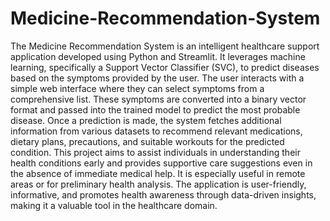 # Medicine-Recommendation-System
The Medicine Recommendation System is an intelligent healthcare support application developed using Python and Streamlit. It leverages machine learning, specifically a Support Vector Classifier (SVC), to predict diseases based on the symptoms provided by the user. The user interacts with a simple web interface where they can select symptoms from a comprehensive list. These symptoms are converted into a binary vector format and passed into the trained model to predict the most probable disease. Once a prediction is made, the system fetches additional information from various datasets to recommend relevant medications, dietary plans, precautions, and suitable workouts for the predicted condition. This project aims to assist individuals in understanding their health conditions early and provides supportive care suggestions even in the absence of immediate medical help. It is especially useful in remote areas or for preliminary health analysis. The application is user-friendly, informative, and promotes health awareness through data-driven insights, making it a valuable tool in the healthcare domain.

